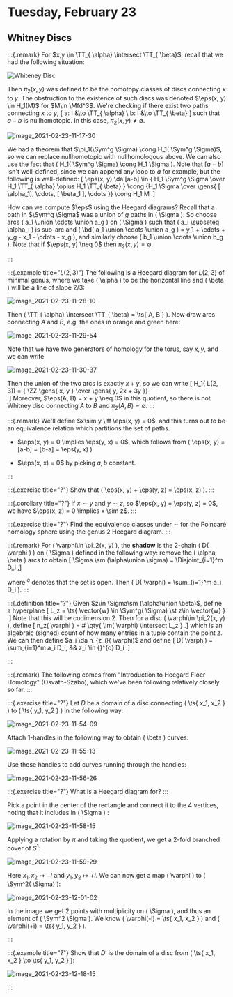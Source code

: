 # Tuesday, February 23

## Whitney Discs 

:::{.remark}
For $x,y \in \TT_{ \alpha} \intersect \TT_{ \beta}$, recall that we had the following situation:

![Whiteney Disc](figures/image_2021-02-23-11-14-22.png)

Then $\pi_2(x, y)$ was defined to be the homotopy classes of discs connecting $x$ to $y$.
The obstruction to the existence of such discs was denoted $\eps(x, y) \in H_1(M)$ for $M\in \Mfd^3$.
We're checking if there exist two paths connecting $x$ to $y$,
\[
a: I &\to \TT_{ \alpha} \\
b: I &\to \TT_{ \beta}
\]
such that $a-b$ is nullhomotopic.
In this case, $\pi_2(x, y) \neq \emptyset$.

![image_2021-02-23-11-17-30](figures/image_2021-02-23-11-17-30.png)

We had a theorem that $\pi_1(\Sym^g \Sigma) \cong H_1( \Sym^g \Sigma)$, so we can replace nullhomotopic with nullhomologous above.
We can also use the fact that \( H_1( \Sym^g \Sigma) \cong H_1 \Sigma \).
Note that $[a-b]$ isn't well-defined, since we can append any loop to $a$ for example, but the following is well-defined:
\[
\eps(x, y) 
\da [a-b] \in { H_1 \Sym^g \Sigma \over H_1 \TT_{ \alpha} \oplus H_1 \TT_{ \beta} }
\cong {H_1 \Sigma \over \gens{ [ \alpha_1], \cdots, [ \beta_1 ], \cdots }} 
\cong H_1 M 
.\]

How can we compute $\eps$ using the Heegard diagrams?
Recall that a path in $\Sym^g \Sigma$ was a union of $g$ paths in \( \Sigma \).
So choose arcs \( a_1 \union \cdots \union a_g \) on \( \Sigma \) such that \( a_i \subseteq \alpha_i \) is sub-arc and \( \bd( a_1 \union \cdots \union a_g ) = y_1 + \cdots + y_g - x_1 - \cdots - x_g \), and similarly choose \( b_1 \union \cdots \union b_g \).
Note that if $\eps(x, y) \neq 0$ then $\pi_2(x, y) = \emptyset$.


:::

:::{.example title="$L(2, 3)$"}
The following is a Heegard diagram for $L(2, 3)$ of minimal genus, where we take \( \alpha \) to be the horizontal line and \( \beta \) will be a line of slope $2/3$:

![image_2021-02-23-11-28-10](figures/image_2021-02-23-11-28-10.png)

Then \( \TT_{ \alpha} \intersect \TT_{ \beta} = \ts{ A, B } \).
Now draw arcs connecting $A$ and $B$, e.g. the ones in orange and green here:

![image_2021-02-23-11-29-54](figures/image_2021-02-23-11-29-54.png)

Note that we have two generators of homology for the torus, say $x,y$, and we can write

![image_2021-02-23-11-30-37](figures/image_2021-02-23-11-30-37.png)

Then the union of the two arcs is exactly $x+y$, so we can write 
\[
H_1( L(2, 3)) 
= { \ZZ \gens{ x, y } \over \gens{ y, 2x + 3y }}  
.\]
Moreover, $\eps(A, B) = x + y \neq 0$ in this quotient, so there is not Whitney disc connecting $A$ to $B$ and $\pi_2(A, B) = \emptyset$.
:::

:::{.remark}
We'll define $x\sim y \iff \eps(x, y) = 0$, and this turns out to be an equivalence relation which partitions the set of paths.

- $\eps(x, y) = 0 \implies \eps(y, x) = 0$, which follows from \( \eps(x, y) = [a-b] = [b-a] = \eps(y, x) \)

- $\eps(x, x) = 0$ by picking $a,b$ constant.

:::

:::{.exercise title="?"}
Show that \( \eps(x, y) + \eps(y, z) = \eps(x, z) \).
:::

:::{.corollary title="?"}
If $x\sim y$ and $y\sim z$, so $\eps(x, y) = \eps(y, z) = 0$, we have $\eps(x, z) = 0 \implies x \sim z$.
:::

:::{.exercise title="?"}
Find the equivalence classes under $\sim$ for the Poincaré homology sphere using the genus 2 Heegard diagram.
:::


:::{.remark}
For \( \varphi\in \pi_2(x, y) \), the **shadow** is the 2-chain \( D( \varphi ) \) on \( \Sigma \) defined in the following way: remove the \( \alpha, \beta \) arcs to obtain
\[
\Sigma \sm (\alpha\union \sigma) = \Disjoint_{i=1}^m D_i
,\]

where ${}^{o}$ denotes that the set is open.
Then \( D( \varphi) = \sum_{i=1}^m a_i D_i \).
:::


:::{.definition title="?"}
Given $z\in \Sigma\sm (\alpha\union \beta)$, define a hyperplane 
\[
L_z = \ts{ \vector{w} \in \Sym^g( \Sigma) \st z\in \vector{w} } 
.\]
Note that this will be codimension 2.
Then for a disc \( \varphi\in \pi_2(x, y) \), define
\[
n_z( \varphi ) = \# \qty{ \im( \varphi) \intersect L_z }
.\]
which is an algebraic (signed) count of how many entries in a tuple contain the point $z$.
We can then define $a_i \da n_{z_i}( \varphi)$ and define
\[
D( \varphi) = \sum_{i=1}^m a_i D_i, && z_i \in {}^{o} D_i
.\]

:::


:::{.remark}
The following comes from "Introduction to Heegard Floer Homology" (Osvath-Szabo), which we've been following relatively closely so far.
:::


:::{.exercise title="?"}
Let $D$ be a domain of a disc connecting \( \ts{ x_1, x_2 } \)  to \( \ts{ y_1, y_2 } \) in the following way:

![image_2021-02-23-11-54-09](figures/image_2021-02-23-11-54-09.png)

Attach 1-handles in the following way to obtain \( \beta \) curves:

![image_2021-02-23-11-55-13](figures/image_2021-02-23-11-55-13.png)

Use these handles to add curves running through the handles:

![image_2021-02-23-11-56-26](figures/image_2021-02-23-11-56-26.png)


:::{.exercise title="?"}
What is a Heegard diagram for?
:::

Pick a point in the center of the rectangle and connect it to the 4 vertices, noting that it includes in \( \Sigma \) :

![image_2021-02-23-11-58-15](figures/image_2021-02-23-11-58-15.png)

Applying a rotation by $\pi$ and taking the quotient, we get a 2-fold branched cover of $S^1$:

![image_2021-02-23-11-59-29](figures/image_2021-02-23-11-59-29.png)

Here $x_1, x_2 \mapsto -i$ and $y_1, y_2 \mapsto +i$.
We can now get a map \( \varphi \) to \( \Sym^2( \Sigma) \):

![image_2021-02-23-12-01-02](figures/image_2021-02-23-12-01-02.png)

In the image we get 2 points with multiplicity on \( \Sigma \), and thus an element of \( \Sym^2 \Sigma \).
We know \( \varphi(-i) = \ts{ x_1, x_2 } \)  and \( \varphi(+i) = \ts{ y_1, y_2 } \).

:::


:::{.example title="?"}
Show that $D'$ is the domain of a disc from \( \ts{ x_1, x_2 } \to \ts{ y_1, y_2 } \):

![image_2021-02-23-12-18-15](figures/image_2021-02-23-12-18-15.png)


:::












